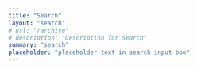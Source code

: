 ```yaml
---
title: "Search"
layout: "search"
# url: "/archive"
# description: "Description for Search"
summary: "search"
placeholder: "placeholder text in search input box"
---
```


